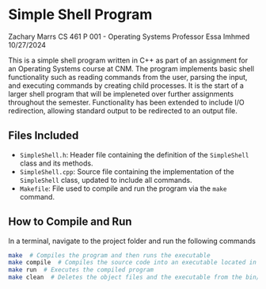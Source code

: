 # Simple Shell Program

 Zachary Marrs
CS 461 P 001 - Operating Systems
Professor Essa Imhmed
10/27/2024

This is a simple shell program written in C++ as part of an assignment for an Operating Systems course at CNM. The program implements basic shell functionality such as reading commands from the user, parsing the input, and executing commands by creating child processes. It is the start of a larger shell program that will be impleneted over further assignments throughout the semester. Functionality has been extended to include I/O redirection, allowing standard output to be redirected to an output file.

## Files Included

- `SimpleShell.h`: Header file containing the definition of the `SimpleShell` class and its methods.
- `SimpleShell.cpp`: Source file containing the implementation of the `SimpleShell` class, updated to include all commands.
- `Makefile`: File used to compile and run the program via the `make` command.

## How to Compile and Run

In a terminal, navigate to the project folder and run the following commands 

```bash
make  # Compiles the program and then runs the executable
make compile  # Compiles the source code into an executable located in the bin/ directory
make run  # Executes the compiled program
make clean  # Deletes the object files and the executable from the bin/ directory
